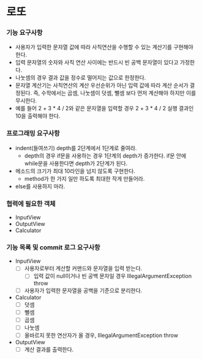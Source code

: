 # 로또
### 기능 요구사항
- 사용자가 입력한 문자열 값에 따라 사칙연산을 수행할 수 있는 계산기를 구현해야 한다. 
- 입력 문자열의 숫자와 사칙 연산 사이에는 반드시 빈 공백 문자열이 있다고 가정한다. 
- 나눗셈의 경우 결과 값을 정수로 떨어지는 값으로 한정한다. 
- 문자열 계산기는 사칙연산의 계산 우선순위가 아닌 입력 값에 따라 계산 순서가 결정된다. 즉, 수학에서는 곱셈, 나눗셈이 덧셈, 뺄셈 보다 먼저 계산해야 하지만 이를 무시한다. 
- 예를 들어 2 + 3 * 4 / 2와 같은 문자열을 입력할 경우 2 + 3 * 4 / 2 실행 결과인 10을 출력해야 한다.


### 프로그래밍 요구사항
- indent(들여쓰기) depth를 2단계에서 1단계로 줄여라. 
    - depth의 경우 if문을 사용하는 경우 1단계의 depth가 증가한다. if문 안에 while문을 사용한다면 depth가 2단계가 된다.
- 메소드의 크기가 최대 10라인을 넘지 않도록 구현한다.
    - method가 한 가지 일만 하도록 최대한 작게 만들어라.
- else를 사용하지 마라.

### 협력에 필요한 객체
- InputView
- OutputView
- Calculator

### 기능 목록 및 commit 로그 요구사항
- InputView
  - [ ] 사용자로부터 계산할 커맨드와 문자열을 입력 받는다.
    - [ ] 입력 값이 null이거나 빈 공백 문자일 경우 IllegalArgumentException throw
  - [ ] 사용자가 입력한 문자열을 공백을 기준으로 분리한다.

- Calculator
  - [ ] 덧셈
  - [ ] 뺄셈
  - [ ] 곱셈
  - [ ] 나눗셈
  - [ ] 올바르지 못한 연산자가 올 경우, IllegalArgumentException throw

- OutputView
  - [ ] 계산 결과를 출력한다.